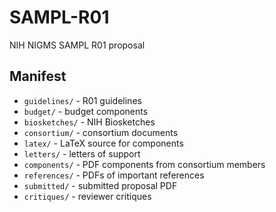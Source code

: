 # SAMPL-R01
NIH NIGMS SAMPL R01 proposal

## Manifest

* `guidelines/` - R01 guidelines
* `budget/` - budget components
* `biosketches/` - NIH Biosketches
* `consortium/` - consortium documents
* `latex/` - LaTeX source for components
* `letters/` - letters of support
* `components/` - PDF components from consortium members
* `references/` - PDFs of important references
* `submitted/` - submitted proposal PDF
* `critiques/` - reviewer critiques
